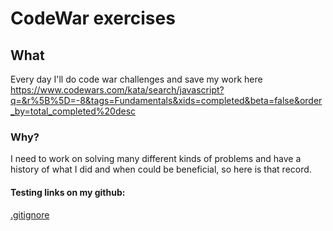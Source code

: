 # CodeWar exercises

## What
Every day I'll do code war challenges and save my work here
https://www.codewars.com/kata/search/javascript?q=&r%5B%5D=-8&tags=Fundamentals&xids=completed&beta=false&order_by=total_completed%20desc

### Why?
I need to work on solving many different kinds of problems and have a history of what I did and when could be beneficial, so here is that record.


#### Testing links on my github:
[.gitignore](.gitignore)
